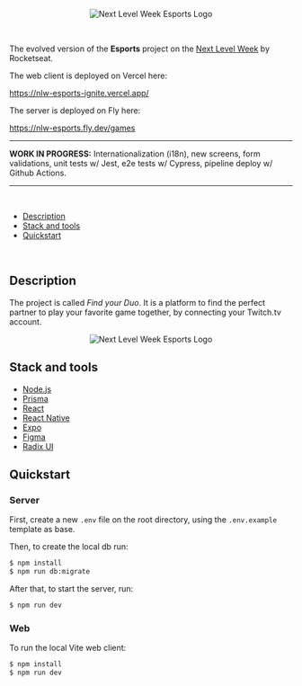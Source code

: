 <p align="center">
<img src="./assets/img/nlw-esports-logo.svg" alt="Next Level Week Esports Logo"/></p>

<br>

The evolved version of the **Esports** project on the [Next Level Week](https://lp.rocketseat.com.br/nlw) by Rocketseat.

The web client is deployed on Vercel here:

 https://nlw-esports-ignite.vercel.app/

The server is deployed on Fly here: 

https://nlw-esports.fly.dev/games

<hr>

**WORK IN PROGRESS:** Internationalization (i18n), new screens, form validations, unit tests w/ Jest, e2e tests w/ Cypress, pipeline deploy w/ Github Actions.

<hr>
<br>

  - [Description](#description)
  - [Stack and tools](#stack-and-tools)
  - [Quickstart](#quickstart)

<br>

## Description

The project is called *Find your Duo*.
It is a platform to find the perfect partner to play your favorite game together, by connecting your Twitch.tv account.

<p align="center">
<img src="./assets/img/app-preview.jpeg" alt="Next Level Week Esports Logo"/></p>

## Stack and tools
* [Node.js](https://nodejs.org/en/)
* [Prisma](https://www.prisma.io/)
* [React](https://reactjs.org/)
* [React Native](https://reactnative.dev/)
* [Expo](https://expo.dev/)
* [Figma](https://www.figma.com/)
* [Radix UI](https://www.radix-ui.com/)


## Quickstart

### Server

First, create a new ``.env`` file on the root directory, using the `.env.example` template as base.

Then, to create the local db run:
```sh
$ npm install
$ npm run db:migrate
```

After that, to start the server, run:
```sh
$ npm run dev
```

### Web

To run the local Vite web client:
```sh
$ npm install
$ npm run dev
```
